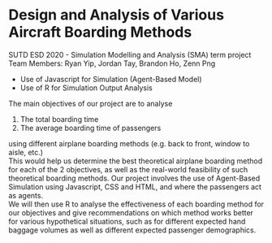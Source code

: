 # Design and Analysis of Various Aircraft Boarding Methods    
SUTD ESD 2020 - Simulation Modelling and Analysis (SMA) term project   
Team Members: Ryan Yip, Jordan Tay, Brandon Ho, Zenn Png    

- Use of Javascript for Simulation (Agent-Based Model)   
- Use of R for Simulation Output Analysis   

The main objectives of our project are to analyse  
1) The total boarding time   
2) The average boarding time of passengers   

using different airplane boarding methods (e.g. back to front, window to aisle, etc.)     
This would help us determine the best theoretical airplane boarding method for each of the 2 objectives, as well as the real-world feasibility of such theoretical boarding methods. Our project involves the use of Agent-Based Simulation using Javascript, CSS and HTML, and where the passengers act as agents.    
We will then use R to analyse the effectiveness of each boarding method for our objectives and give recommendations on which method works better for various hypothetical situations, such as for different expected hand baggage volumes as well as different expected passenger demographics.  


